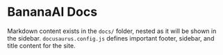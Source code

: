 # BananaAI Docs

Markdown content exists in the `docs/` folder, nested as it will be shown in the sidebar. `docusaurus.config.js` defines important footer, sidebar, and title content for the site.
